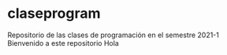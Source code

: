 # claseprogram
Repositorio de las clases de programación en el semestre 2021-1
Bienvenido a este repositorio
Hola
